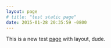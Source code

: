 ```yaml
---
layout: page
# title: "test static page"
date: 2015-01-28 20:35:59 -0800
---
```


This is a new test <a href="v/">page</a> with layout, dude.
